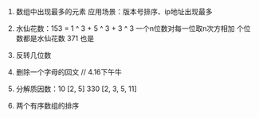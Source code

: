 1. 数组中出现最多的元素   应用场景：版本号排序、ip地址出现最多

2. 水仙花数：153 = 1 ^ 3 + 5 ^ 3 + 3 ^ 3  一个n位数对每一位取n次方相加  个位数都是水仙花数  371 也是

3. 反转几位数

4. 删除一个字母的回文   // 4.16下午牛

5. 分解质因数：10 [2, 5] 330 [2, 3, 5, 11]

6. 两个有序数组的排序